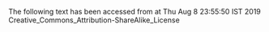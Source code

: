 The following text has been accessed from at Thu Aug 8 23:55:50 IST 2019
Creative_Commons_Attribution-ShareAlike_License
